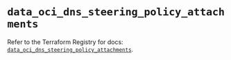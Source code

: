 # `data_oci_dns_steering_policy_attachments`

Refer to the Terraform Registry for docs: [`data_oci_dns_steering_policy_attachments`](https://registry.terraform.io/providers/oracle/oci/6.18.0/docs/data-sources/dns_steering_policy_attachments).
